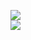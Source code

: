 [![](https://img.shields.io/badge/Made%20With-Github%20Spray-lightgrey.svg?style=for-the-badge&logo=github)](https://github.com/Annihil/github-spray#25275)  
[![](https://i.imgur.com/2DrTn0Z.gif)](https://github.com/Annihil/github-spray)